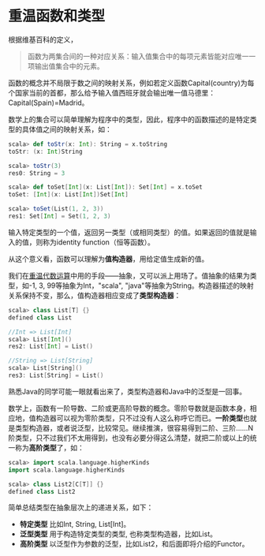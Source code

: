 # 重温函数和类型

根据维基百科的定义，
> 函数为两集合间的一种对应关系：输入值集合中的每项元素皆能对应唯一一项输出值集合中的元素。

函数的概念并不局限于数之间的映射关系，例如若定义函数Capital(country)为每个国家当前的首都，那么给予输入值西班牙就会输出唯一值马德里：Capital(Spain)=Madrid。

数学上的集合可以简单理解为程序中的类型，因此，程序中的函数描述的是特定类型的具体值之间的映射关系，如：
```scala
scala> def toStr(x: Int): String = x.toString
toStr: (x: Int)String

scala> toStr(3)
res0: String = 3

scala> def toSet[Int](x: List[Int]): Set[Int] = x.toSet
toSet: [Int](x: List[Int])Set[Int]

scala> toSet(List(1, 2, 3))
res1: Set[Int] = Set(1, 2, 3)
```

输入特定类型的一个值，返回另一类型（或相同类型）的值。如果返回的值就是输入的值，则称为identity function（恒等函数）。

从这个意义看，函数可以理解为**值构造器**，用给定值生成新的值。

我们在[重温代数运算](/monoid/1_revisit_algebra.html)中用的手段——抽象，又可以派上用场了。值抽象的结果为类型，如-1, 3, 99等抽象为Int，"scala", "java"等抽象为String。构造器描述的映射关系保持不变，那么，值构造器相应变成了**类型构造器**：

```scala
scala> class List[T] {}
defined class List

//Int => List[Int]
scala> List[Int]()
res2: List[Int] = List()

//String => List[String]
scala> List[String]()
res3: List[String] = List()
```

熟悉Java的同学可能一眼就看出来了，类型构造器和Java中的泛型是一回事。

数学上，函数有一阶导数、二阶或更高阶导数的概念。零阶导数就是函数本身，相应地，值构造器可以视为零阶类型，只不过没有人这么称呼它而已。**一阶类型**也就是类型构造器，或者说泛型，比较常见。继续推演，很容易得到二阶、三阶……N阶类型，只不过我们不太用得到，也没有必要分得这么清楚，就把二阶或以上的统一称为**高阶类型**了，如：
```scala
scala> import scala.language.higherKinds
import scala.language.higherKinds

scala> class List2[C[T]] {}
defined class List2
```

简单总结类型在抽象层次上的递进关系，如下：
* **特定类型** 比如Int, String, List[Int]。
* **泛型类型** 用于构造特定类型的类型, 也称类型构造器，比如List。
* **高阶类型** 以泛型作为参数的泛型，比如List2，和后面即将介绍的Functor。


